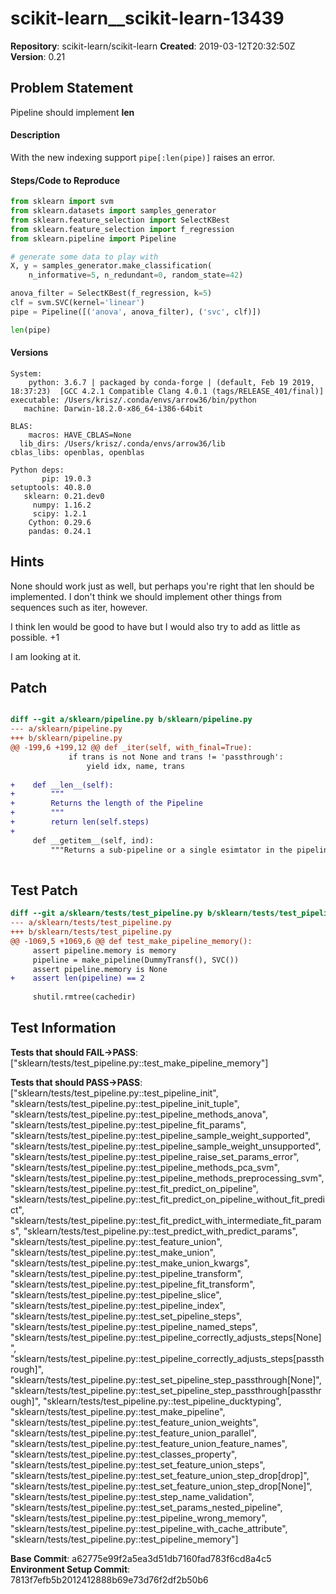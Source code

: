 # scikit-learn__scikit-learn-13439

**Repository**: scikit-learn/scikit-learn
**Created**: 2019-03-12T20:32:50Z
**Version**: 0.21

## Problem Statement

Pipeline should implement __len__
#### Description

With the new indexing support `pipe[:len(pipe)]` raises an error.

#### Steps/Code to Reproduce

```python
from sklearn import svm
from sklearn.datasets import samples_generator
from sklearn.feature_selection import SelectKBest
from sklearn.feature_selection import f_regression
from sklearn.pipeline import Pipeline

# generate some data to play with
X, y = samples_generator.make_classification(
    n_informative=5, n_redundant=0, random_state=42)

anova_filter = SelectKBest(f_regression, k=5)
clf = svm.SVC(kernel='linear')
pipe = Pipeline([('anova', anova_filter), ('svc', clf)])

len(pipe)
```

#### Versions

```
System:
    python: 3.6.7 | packaged by conda-forge | (default, Feb 19 2019, 18:37:23)  [GCC 4.2.1 Compatible Clang 4.0.1 (tags/RELEASE_401/final)]
executable: /Users/krisz/.conda/envs/arrow36/bin/python
   machine: Darwin-18.2.0-x86_64-i386-64bit

BLAS:
    macros: HAVE_CBLAS=None
  lib_dirs: /Users/krisz/.conda/envs/arrow36/lib
cblas_libs: openblas, openblas

Python deps:
       pip: 19.0.3
setuptools: 40.8.0
   sklearn: 0.21.dev0
     numpy: 1.16.2
     scipy: 1.2.1
    Cython: 0.29.6
    pandas: 0.24.1
```


## Hints

None should work just as well, but perhaps you're right that len should be
implemented. I don't think we should implement other things from sequences
such as iter, however.

I think len would be good to have but I would also try to add as little as possible.
+1

>

I am looking at it.

## Patch

```diff

diff --git a/sklearn/pipeline.py b/sklearn/pipeline.py
--- a/sklearn/pipeline.py
+++ b/sklearn/pipeline.py
@@ -199,6 +199,12 @@ def _iter(self, with_final=True):
             if trans is not None and trans != 'passthrough':
                 yield idx, name, trans
 
+    def __len__(self):
+        """
+        Returns the length of the Pipeline
+        """
+        return len(self.steps)
+
     def __getitem__(self, ind):
         """Returns a sub-pipeline or a single esimtator in the pipeline
 


```

## Test Patch

```diff
diff --git a/sklearn/tests/test_pipeline.py b/sklearn/tests/test_pipeline.py
--- a/sklearn/tests/test_pipeline.py
+++ b/sklearn/tests/test_pipeline.py
@@ -1069,5 +1069,6 @@ def test_make_pipeline_memory():
     assert pipeline.memory is memory
     pipeline = make_pipeline(DummyTransf(), SVC())
     assert pipeline.memory is None
+    assert len(pipeline) == 2
 
     shutil.rmtree(cachedir)

```

## Test Information

**Tests that should FAIL→PASS**: ["sklearn/tests/test_pipeline.py::test_make_pipeline_memory"]

**Tests that should PASS→PASS**: ["sklearn/tests/test_pipeline.py::test_pipeline_init", "sklearn/tests/test_pipeline.py::test_pipeline_init_tuple", "sklearn/tests/test_pipeline.py::test_pipeline_methods_anova", "sklearn/tests/test_pipeline.py::test_pipeline_fit_params", "sklearn/tests/test_pipeline.py::test_pipeline_sample_weight_supported", "sklearn/tests/test_pipeline.py::test_pipeline_sample_weight_unsupported", "sklearn/tests/test_pipeline.py::test_pipeline_raise_set_params_error", "sklearn/tests/test_pipeline.py::test_pipeline_methods_pca_svm", "sklearn/tests/test_pipeline.py::test_pipeline_methods_preprocessing_svm", "sklearn/tests/test_pipeline.py::test_fit_predict_on_pipeline", "sklearn/tests/test_pipeline.py::test_fit_predict_on_pipeline_without_fit_predict", "sklearn/tests/test_pipeline.py::test_fit_predict_with_intermediate_fit_params", "sklearn/tests/test_pipeline.py::test_predict_with_predict_params", "sklearn/tests/test_pipeline.py::test_feature_union", "sklearn/tests/test_pipeline.py::test_make_union", "sklearn/tests/test_pipeline.py::test_make_union_kwargs", "sklearn/tests/test_pipeline.py::test_pipeline_transform", "sklearn/tests/test_pipeline.py::test_pipeline_fit_transform", "sklearn/tests/test_pipeline.py::test_pipeline_slice", "sklearn/tests/test_pipeline.py::test_pipeline_index", "sklearn/tests/test_pipeline.py::test_set_pipeline_steps", "sklearn/tests/test_pipeline.py::test_pipeline_named_steps", "sklearn/tests/test_pipeline.py::test_pipeline_correctly_adjusts_steps[None]", "sklearn/tests/test_pipeline.py::test_pipeline_correctly_adjusts_steps[passthrough]", "sklearn/tests/test_pipeline.py::test_set_pipeline_step_passthrough[None]", "sklearn/tests/test_pipeline.py::test_set_pipeline_step_passthrough[passthrough]", "sklearn/tests/test_pipeline.py::test_pipeline_ducktyping", "sklearn/tests/test_pipeline.py::test_make_pipeline", "sklearn/tests/test_pipeline.py::test_feature_union_weights", "sklearn/tests/test_pipeline.py::test_feature_union_parallel", "sklearn/tests/test_pipeline.py::test_feature_union_feature_names", "sklearn/tests/test_pipeline.py::test_classes_property", "sklearn/tests/test_pipeline.py::test_set_feature_union_steps", "sklearn/tests/test_pipeline.py::test_set_feature_union_step_drop[drop]", "sklearn/tests/test_pipeline.py::test_set_feature_union_step_drop[None]", "sklearn/tests/test_pipeline.py::test_step_name_validation", "sklearn/tests/test_pipeline.py::test_set_params_nested_pipeline", "sklearn/tests/test_pipeline.py::test_pipeline_wrong_memory", "sklearn/tests/test_pipeline.py::test_pipeline_with_cache_attribute", "sklearn/tests/test_pipeline.py::test_pipeline_memory"]

**Base Commit**: a62775e99f2a5ea3d51db7160fad783f6cd8a4c5
**Environment Setup Commit**: 7813f7efb5b2012412888b69e73d76f2df2b50b6
